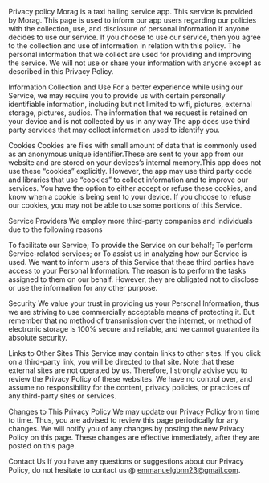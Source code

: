 Privacy policy
Morag is a taxi hailing service app. This service is provided by Morag. This page is used to inform our app users regarding our policies with the collection, use, and disclosure of personal information if anyone decides to use our service. If you choose to use our service, then you agree to the collection and use of information in relation with this policy. The personal information that we collect are used for providing and improving the service. We will not use or share your information with anyone except as described in this Privacy Policy.

Information Collection and Use
For a better experience while using our Service, we may require you to provide us with certain personally identifiable information, including but not limited to wifi, pictures, external storage, pictures, audios. The information that we request is retained on your device and is not collected by us in any way The app does use third party services that may collect information used to identify you.

Cookies
Cookies are files with small amount of data that is commonly used as an anonymous unique identifier.These are sent to your app from our website and are stored on your devices’s internal memory.This app does not use these “cookies” explicitly. However, the app may use third party code and libraries that use “cookies” to collect information and to improve our services. You have the option to either accept or refuse these cookies, and know when a cookie is being sent to your device. If you choose to refuse our cookies, you may not be able to use some portions of this Service.

Service Providers
We employ more third-party companies and individuals due to the following reasons

To facilitate our Service;
To provide the Service on our behalf;
To perform Service-related services; or
To assist us in analyzing how our Service is used.
We want to inform users of this Service that these third parties have access to your Personal Information. The reason is to perform the tasks assigned to them on our behalf. However, they are obligated not to disclose or use the information for any other purpose.

Security
We value your trust in providing us your Personal Information, thus we are striving to use commercially acceptable means of protecting it. But remember that no method of transmission over the internet, or method of electronic storage is 100% secure and reliable, and we cannot guarantee its absolute security.

Links to Other Sites
This Service may contain links to other sites. If you click on a third-party link, you will be directed to that site. Note that these external sites are not operated by us. Therefore, I strongly advise you to review the Privacy Policy of these websites. We have no control over, and assume no responsibility for the content, privacy policies, or practices of any third-party sites or services.

Changes to This Privacy Policy
We may update our Privacy Policy from time to time. Thus, you are advised to review this page periodically for any changes. We will notify you of any changes by posting the new Privacy Policy on this page. These changes are effective immediately, after they are posted on this page.

Contact Us
If you have any questions or suggestions about our Privacy Policy, do not hesitate to contact us @ emmanuelgbnn23@gmail.com.

